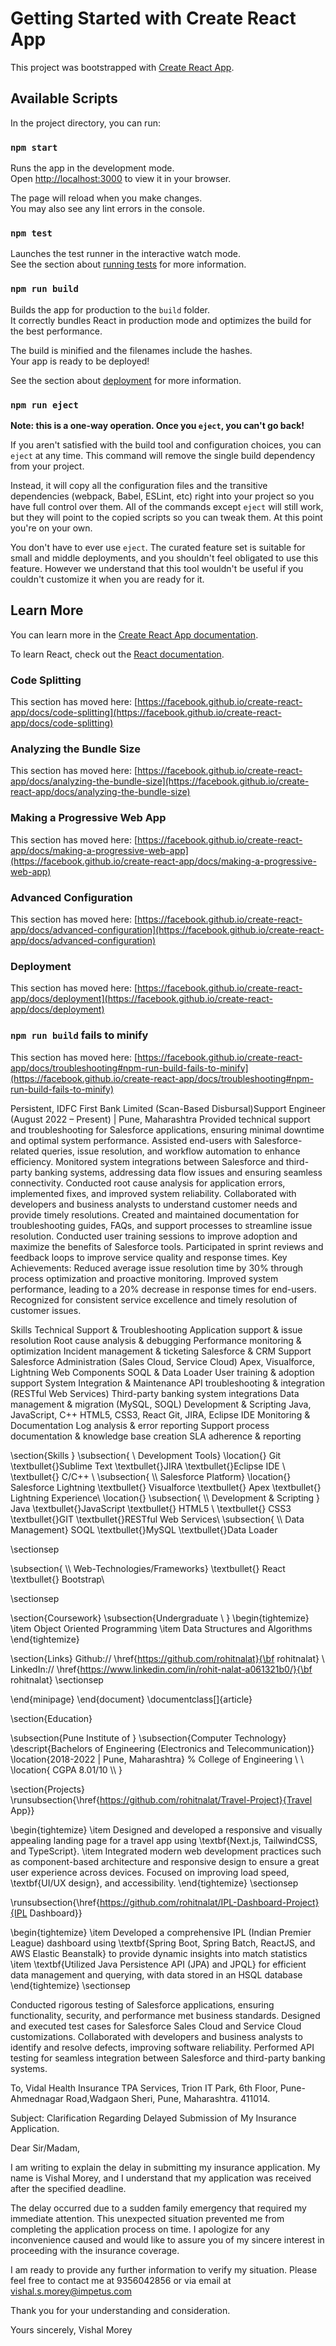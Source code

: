 # Getting Started with Create React App

This project was bootstrapped with [Create React App](https://github.com/facebook/create-react-app).

## Available Scripts

In the project directory, you can run:

### `npm start`

Runs the app in the development mode.\
Open [http://localhost:3000](http://localhost:3000) to view it in your browser.

The page will reload when you make changes.\
You may also see any lint errors in the console.

### `npm test`

Launches the test runner in the interactive watch mode.\
See the section about [running tests](https://facebook.github.io/create-react-app/docs/running-tests) for more information.

### `npm run build`

Builds the app for production to the `build` folder.\
It correctly bundles React in production mode and optimizes the build for the best performance.

The build is minified and the filenames include the hashes.\
Your app is ready to be deployed!

See the section about [deployment](https://facebook.github.io/create-react-app/docs/deployment) for more information.

### `npm run eject`

**Note: this is a one-way operation. Once you `eject`, you can't go back!**

If you aren't satisfied with the build tool and configuration choices, you can `eject` at any time. This command will remove the single build dependency from your project.

Instead, it will copy all the configuration files and the transitive dependencies (webpack, Babel, ESLint, etc) right into your project so you have full control over them. All of the commands except `eject` will still work, but they will point to the copied scripts so you can tweak them. At this point you're on your own.

You don't have to ever use `eject`. The curated feature set is suitable for small and middle deployments, and you shouldn't feel obligated to use this feature. However we understand that this tool wouldn't be useful if you couldn't customize it when you are ready for it.

## Learn More

You can learn more in the [Create React App documentation](https://facebook.github.io/create-react-app/docs/getting-started).

To learn React, check out the [React documentation](https://reactjs.org/).

### Code Splitting

This section has moved here: [https://facebook.github.io/create-react-app/docs/code-splitting](https://facebook.github.io/create-react-app/docs/code-splitting)

### Analyzing the Bundle Size

This section has moved here: [https://facebook.github.io/create-react-app/docs/analyzing-the-bundle-size](https://facebook.github.io/create-react-app/docs/analyzing-the-bundle-size)

### Making a Progressive Web App

This section has moved here: [https://facebook.github.io/create-react-app/docs/making-a-progressive-web-app](https://facebook.github.io/create-react-app/docs/making-a-progressive-web-app)

### Advanced Configuration

This section has moved here: [https://facebook.github.io/create-react-app/docs/advanced-configuration](https://facebook.github.io/create-react-app/docs/advanced-configuration)

### Deployment

This section has moved here: [https://facebook.github.io/create-react-app/docs/deployment](https://facebook.github.io/create-react-app/docs/deployment)

### `npm run build` fails to minify

This section has moved here: [https://facebook.github.io/create-react-app/docs/troubleshooting#npm-run-build-fails-to-minify](https://facebook.github.io/create-react-app/docs/troubleshooting#npm-run-build-fails-to-minify)







Persistent, IDFC First Bank Limited (Scan-Based Disbursal)Support Engineer (August 2022 – Present) | Pune, Maharashtra
Provided technical support and troubleshooting for Salesforce applications, ensuring minimal downtime and optimal system performance.
Assisted end-users with Salesforce-related queries, issue resolution, and workflow automation to enhance efficiency.
Monitored system integrations between Salesforce and third-party banking systems, addressing data flow issues and ensuring seamless connectivity.
Conducted root cause analysis for application errors, implemented fixes, and improved system reliability.
Collaborated with developers and business analysts to understand customer needs and provide timely resolutions.
Created and maintained documentation for troubleshooting guides, FAQs, and support processes to streamline issue resolution.
Conducted user training sessions to improve adoption and maximize the benefits of Salesforce tools.
Participated in sprint reviews and feedback loops to improve service quality and response times.
Key Achievements:
Reduced average issue resolution time by 30% through process optimization and proactive monitoring.
Improved system performance, leading to a 20% decrease in response times for end-users.
Recognized for consistent service excellence and timely resolution of customer issues.





Skills
Technical Support & Troubleshooting
Application support & issue resolution
Root cause analysis & debugging
Performance monitoring & optimization
Incident management & ticketing
Salesforce & CRM Support
Salesforce Administration (Sales Cloud, Service Cloud)
Apex, Visualforce, Lightning Web Components
SOQL & Data Loader
User training & adoption support
System Integration & Maintenance
API troubleshooting & integration (RESTful Web Services)
Third-party banking system integrations
Data management & migration (MySQL, SOQL)
Development & Scripting
Java, JavaScript, C++
HTML5, CSS3, React
Git, JIRA, Eclipse IDE
Monitoring & Documentation
Log analysis & error reporting
Support process documentation & knowledge base creation
SLA adherence & reporting







\section{Skills }
\subsection{ \\ Development Tools}
\location{}
Git \textbullet{}Sublime Text \textbullet{}JIRA \textbullet{}Eclipse IDE \\  \textbullet{} C/C++ \\
\subsection{ \\\ Salesforce Platform}
\location{}
Salesforce Lightning  \textbullet{} Visualforce   \textbullet{} Apex  \textbullet{} Lightning Experience\\
\location{}
\subsection{ \\\ Development \& Scripting }
Java \textbullet{}JavaScript \textbullet{} HTML5 \\ \textbullet{} CSS3 \textbullet{}GIT \textbullet{}RESTful Web Services\\
\subsection{ \\\ Data Management}
SOQL \textbullet{}MySQL \textbullet{}Data Loader  

\sectionsep

\subsection{ \\\ Web-Technologies/Frameworks}
\textbullet{} React \textbullet{} Bootstrap\\

\sectionsep





\section{Coursework}
\subsection{Undergraduate \\ }
\begin{tightemize}
\item Object Oriented Programming
\item Data Structures and Algorithms
\end{tightemize}






\section{Links}
Github:// \href{https://github.com/rohitnalat}{\bf rohitnalat} \\
LinkedIn://  \href{https://www.linkedin.com/in/rohit-nalat-a061321b0/}{\bf rohitnalat}
\sectionsep

\end{minipage}
\end{document}  \documentclass[]{article}





\section{Education}

\subsection{Pune Institute of }
\subsection{Computer Technology}
\descript{Bachelors of Engineering (Electronics and Telecommunication)}
\location{2018-2022 | Pune, Maharashtra}
% College of Engineering \\
 \\
\location{ CGPA 8.01/10 \\\ }









\section{Projects}
\runsubsection{\href{https://github.com/rohitnalat/Travel-Project}{Travel App}}


\begin{tightemize}
\item Designed and developed a responsive and visually appealing landing page for a travel app using \textbf{Next.js, TailwindCSS, and TypeScript}.
\item Integrated modern web development practices such as component-based architecture and responsive design to ensure a great user experience across devices. Focused on improving load speed, \textbf{UI/UX design}, and accessibility.
\end{tightemize}
\sectionsep

\runsubsection{\href{https://github.com/rohitnalat/IPL-Dashboard-Project}{IPL Dashboard}}

\begin{tightemize}
\item Developed a comprehensive IPL (Indian Premier League) dashboard using \textbf{Spring Boot, Spring Batch, ReactJS, and AWS Elastic Beanstalk} to provide dynamic insights into match statistics
\item \textbf{Utilized Java Persistence API (JPA) and JPQL} for efficient data management and querying, with data stored in an HSQL database
\end{tightemize}
\sectionsep





Conducted rigorous testing of Salesforce applications, ensuring functionality, security, and performance met business standards.
Designed and executed test cases for Salesforce Sales Cloud and Service Cloud customizations.
Collaborated with developers and business analysts to identify and resolve defects, improving software reliability.
Performed API testing for seamless integration between Salesforce and third-party banking systems.





To,
Vidal Health Insurance TPA Services,
Trion IT Park, 6th Floor, Pune-Ahmednagar Road,Wadgaon Sheri, Pune, Maharashtra.
411014.

Subject: Clarification Regarding Delayed Submission of My Insurance Application.

Dear Sir/Madam,

I am writing to explain the delay in submitting my insurance application. My name is Vishal Morey, and I understand that my application was received after the specified deadline.

The delay occurred due to a sudden family emergency that required my immediate attention. This unexpected situation prevented me from completing the application process on time. I apologize for any inconvenience caused and would like to assure you of my sincere interest in proceeding with the insurance coverage.

I am ready to provide any further information to verify my situation. Please feel free to contact me at 9356042856 or via email at vishal.s.morey@impetus.com

Thank you for your understanding and consideration.

Yours sincerely,
Vishal Morey






